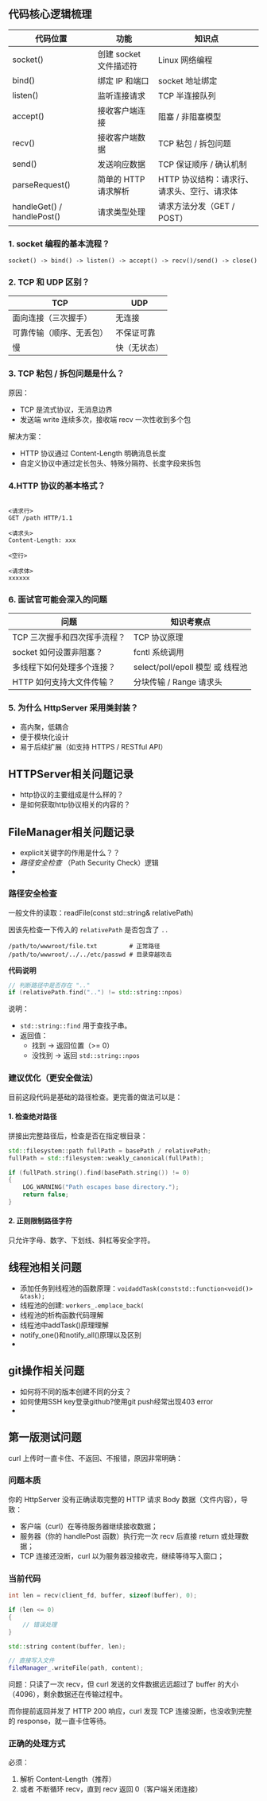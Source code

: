 ## 代码核心逻辑梳理

| 代码位置                   | 功能                   | 知识点                                      |
| -------------------------- | ---------------------- | ------------------------------------------- |
| socket()                   | 创建 socket 文件描述符 | Linux 网络编程                              |
| bind()                     | 绑定 IP 和端口         | socket 地址绑定                             |
| listen()                   | 监听连接请求           | TCP 半连接队列                              |
| accept()                   | 接收客户端连接         | 阻塞 / 非阻塞模型                           |
| recv()                     | 接收客户端数据         | TCP 粘包 / 拆包问题                         |
| send()                     | 发送响应数据           | TCP 保证顺序 / 确认机制                     |
| parseRequest()             | 简单的 HTTP 请求解析   | HTTP 协议结构：请求行、请求头、空行、请求体 |
| handleGet() / handlePost() | 请求类型处理           | 请求方法分发（GET / POST）                  |

### 1. socket 编程的基本流程？

```text
socket() -> bind() -> listen() -> accept() -> recv()/send() -> close()
```

### 2. TCP 和 UDP 区别？

| TCP                      | UDP          |
| ------------------------ | ------------ |
| 面向连接（三次握手）     | 无连接       |
| 可靠传输（顺序、无丢包） | 不保证可靠   |
| 慢                       | 快（无状态） |

### 3. TCP 粘包 / 拆包问题是什么？

原因：

* TCP 是流式协议，无消息边界
* 发送端 write 连续多次，接收端 recv 一次性收到多个包

解决方案：

* HTTP 协议通过 Content-Length 明确消息长度
* 自定义协议中通过定长包头、特殊分隔符、长度字段来拆包

### 4.HTTP 协议的基本格式？

```

<请求行>
GET /path HTTP/1.1

<请求头>
Content-Length: xxx

<空行>

<请求体>
xxxxxx
```

### 6. 面试官可能会深入的问题

| 问题                         | 知识考察点                       |
| ---------------------------- | -------------------------------- |
| TCP 三次握手和四次挥手流程？ | TCP 协议原理                     |
| socket 如何设置非阻塞？      | fcntl 系统调用                   |
| 多线程下如何处理多个连接？   | select/poll/epoll 模型 或 线程池 |
| HTTP 如何支持大文件传输？    | 分块传输 / Range 请求头          |

### 5. 为什么 HttpServer 采用类封装？

* 高内聚，低耦合
* 便于模块化设计
* 易于后续扩展（如支持 HTTPS / RESTful API）

## HTTPServer相关问题记录

* http协议的主要组成是什么样的？
* 是如何获取http协议相关的内容的？

## FileManager相关问题记录

* explicit关键字的作用是什么？？
* *路径安全检查* （Path Security Check）逻辑
* 

### 路径安全检查

一般文件的读取：readFile(const std::string& relativePath)

因该先检查一下传入的 `relativePath` 是否包含了 `..`

```
/path/to/wwwroot/file.txt         # 正常路径
/path/to/wwwroot/../../etc/passwd # 目录穿越攻击
```

**代码说明**

```cpp
// 判断路径中是否存在 ".."
if (relativePath.find("..") != std::string::npos)
```

说明：

* `std::string::find` 用于查找子串。
* 返回值：
  * 找到 -> 返回位置（>= 0）
  * 没找到 -> 返回 `std::string::npos`

### 建议优化（更安全做法）

目前这段代码是基础的路径检查。更完善的做法可以是：

#### 1. 检查绝对路径

拼接出完整路径后，检查是否在指定根目录：

```cpp
std::filesystem::path fullPath = basePath / relativePath;
fullPath = std::filesystem::weakly_canonical(fullPath);

if (fullPath.string().find(basePath.string()) != 0)
{
    LOG_WARNING("Path escapes base directory.");
    return false;
}
```

#### 2. 正则限制路径字符

只允许字母、数字、下划线、斜杠等安全字符。

## 线程池相关问题

* 添加任务到线程池的函数原理：`voidaddTask(conststd::function<void()> &task);`
* 线程池的创建: `workers_.emplace_back(`
* 线程池的析构函数代码理解
* 线程池中addTask()原理理解
* notify_one()和notify_all()原理以及区别
* 

## git操作相关问题

* 如何将不同的版本创建不同的分支？
* 如何使用SSH key登录github?使用git push经常出现403 error
* 




## 第一版测试问题

curl 上传时一直卡住、不返回、不报错，原因非常明确：

### 问题本质

你的 HttpServer 没有正确读取完整的 HTTP 请求 Body 数据（文件内容），导致：

* 客户端（curl）在等待服务器继续接收数据；
* 服务器（你的 handlePost 函数）执行完一次 recv 后直接 return 或处理数据；
* TCP 连接还没断，curl 以为服务器没接收完，继续等待写入窗口；


### 当前代码

```cpp
int len = recv(client_fd, buffer, sizeof(buffer), 0);

if (len <= 0)
{
    // 错误处理
}

std::string content(buffer, len);

// 直接写入文件
fileManager_.writeFile(path, content);
```


问题：只读了一次 recv，但 curl 发送的文件数据远远超过了 buffer 的大小（4096），剩余数据还在传输过程中。

而你提前返回并发了 HTTP 200 响应，curl 发现 TCP 连接没断，也没收到完整的 response，就一直卡住等待。

### 正确的处理方式

必须：

1. 解析 Content-Length（推荐）
2. 或者 不断循环 recv，直到 recv 返回 0（客户端关闭连接）
